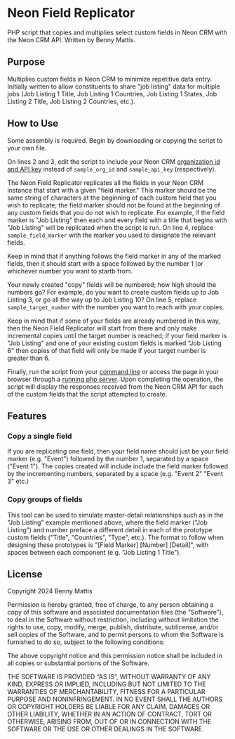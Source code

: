 # Neon Field Replicator
PHP script that copies and multiplies select custom fields in Neon CRM with the Neon CRM API. Written by Benny Mattis.

## Purpose  

Multiplies custom fields in Neon CRM to minimize repetitive data entry. Initially written to allow constituents to share "job listing" data for multiple jobs (Job Listing 1 Title, Job Listing 1 Countries, Job Listing 1 States, Job Listing 2 Title, Job Listing 2 Countries, etc.).

## How to Use 

Some assembly is required. Begin by downloading or copying the script to your own file.

On lines 2 and 3, edit the script to include your Neon CRM [organization id and API key](https://developer.neoncrm.com/authentication/) instead of `sample_org_id` and `sample_api_key` (respectively).

The Neon Field Replicator replicates all the fields in your Neon CRM instance that start with a given "field marker." This marker should be the same string of characters at the beginning of each custom field that you wish to replicate; the field marker should not be found at the beginning of any custom fields that you do not wish to replicate. For example, if the field marker is "Job Listing" then each and every field with a title that begins with "Job Listing" will be replicated when the script is run. On line 4, replace `sample_field_marker` with the marker you used to designate the relevant fields.

Keep in mind that if anything follows the field marker in any of the marked fields, then it should start with a space followed by the number 1 (or whichever number you want to startb from.

Your newly created "copy" fields will be numbered; how high should the numbers go? For example, do you want to create custom fields up to Job Listing 3, or go all the way up to Job Listing 10? On line 5, replace `sample_target_number` with the number you want to reach with your copies.

Keep in mind that if some of your fields are already numbered in this way, then the Neon Field Replicator will start from there and only make incremental copies until the target number is reached; if your field marker is "Job Listing" and one of your existing custom fields is marked "Job Listing 6" then copies of that field will only be made if your target number is greater than 6.

Finally, run the script from your [command line](https://www.php.net/manual/en/features.commandline.php) or access the page in your browser through a [running php server](https://www.wikihow.com/Run-a-PHP-File-in-a-Browser). Upon completing the operation, the script will display the responses received from the Neon CRM API for each of the custom fields that the script attempted to create.

## Features

### Copy a single field

If you are replicating one field, then your field name should just be your field marker (e.g. "Event") followed by the number 1, separated by a space ("Event 1"). The copies created will include include the field marker followed by the incrementing numbers, separated by a space (e.g. "Event 2" "Event 3" etc.)

### Copy groups of fields

This tool can be used to simulate master-detail relationships such as in the "Job Listing" example mentioned above, where the field marker ("Job Listing") and number preface a different detail in each of the prototype custom fields ("Title", "Countries", "Type", etc.). The format to follow when designing these prototypes is "[Field Marker] [Number] [Detail]", with spaces between each component (e.g. "Job Listing 1 Title").  

## License

Copyright 2024 Benny Mattis

Permission is hereby granted, free of charge, to any person obtaining a copy of this software and associated documentation files (the “Software”), to deal in the Software without restriction, including without limitation the rights to use, copy, modify, merge, publish, distribute, sublicense, and/or sell copies of the Software, and to permit persons to whom the Software is furnished to do so, subject to the following conditions:

The above copyright notice and this permission notice shall be included in all copies or substantial portions of the Software.

THE SOFTWARE IS PROVIDED “AS IS”, WITHOUT WARRANTY OF ANY KIND, EXPRESS OR IMPLIED, INCLUDING BUT NOT LIMITED TO THE WARRANTIES OF MERCHANTABILITY, FITNESS FOR A PARTICULAR PURPOSE AND NONINFRINGEMENT. IN NO EVENT SHALL THE AUTHORS OR COPYRIGHT HOLDERS BE LIABLE FOR ANY CLAIM, DAMAGES OR OTHER LIABILITY, WHETHER IN AN ACTION OF CONTRACT, TORT OR OTHERWISE, ARISING FROM, OUT OF OR IN CONNECTION WITH THE SOFTWARE OR THE USE OR OTHER DEALINGS IN THE SOFTWARE.
